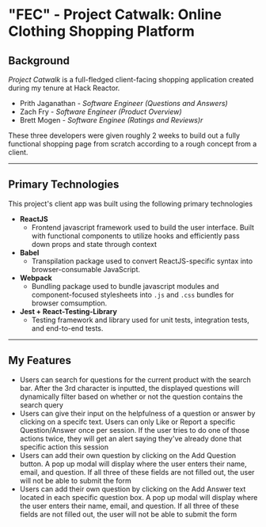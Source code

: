# "FEC" - Project Catwalk: Online Clothing Shopping Platform

## Background

*Project Catwalk* is a full-fledged client-facing shopping application created during my tenure at Hack Reactor.

- Prith Jaganathan - *Software Engineer (Questions and Answers)*
- Zach Fry - *Software Engineer (Product Overview)*
- Brett Mogen - *Software Enginee (Ratings and Reviews)r*


These three developers were given roughly 2 weeks to build out a fully functional shopping page from scratch according to a rough concept from a client.

---


## Primary Technologies

This project's client app was built using the following primary technologies

- **ReactJS**
    - Frontend javascript framework used to build the user interface. Built with functional components to utilize hooks and efficiently pass down props and state through context
- **Babel**
    - Transpilation package used to convert ReactJS-specific syntax into browser-consumable JavaScript.
- **Webpack**
    - Bundling package used to bundle javascript modules and component-focused stylesheets into ```.js``` and ```.css``` bundles for browser comsumption.
- **Jest + React-Testing-Library**
    - Testing framework and library used for unit tests, integration tests, and end-to-end tests.

---

## My Features

- Users can search for questions for the current product with the search bar. After the 3rd character is inputted, the displayed questions will dynamically filter
based on whether or not the question contains the search query
- Users can give their input on the helpfulness of a question or answer by clicking on a specifc text. Users can only Like or Report a specific Question/Answer
once per session. If the user tries to do one of those actions twice, they will get an alert saying they've already done that specific action this session
- Users can add their own question by clicking on the Add Question button. A pop up modal will display where the user enters their name, email, and question.
If all three of these fields are not filled out, the user will not be able to submit the form
- Users can add their own question by clicking on the Add Answer text located in each specific question box. A pop up modal will display where the user enters their name, email, and question.
If all three of these fields are not filled out, the user will not be able to submit the form
